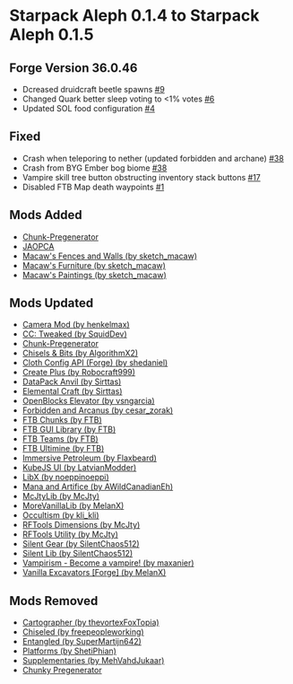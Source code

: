#  Starpack Aleph 0.1.4 to Starpack Aleph 0.1.5
## Forge Version 36.0.46

* Dcreased druidcraft beetle spawns [#9](https://github.com/AbdulMuqsit/Starpack-Aleph/issues/9)
* Changed Quark better sleep voting to \<1% votes [#6](https://github.com/AbdulMuqsit/Starpack-Aleph/issues/6)
* Updated SOL food configuration [#4](https://github.com/AbdulMuqsit/Starpack-Aleph/issues/4)
## Fixed

* Crash when teleporing to nether (updated forbidden and archane) [#38](https://github.com/AbdulMuqsit/Starpack-Aleph/issues/38)
* Crash from BYG Ember bog biome [#38](https://github.com/AbdulMuqsit/Starpack-Aleph/issues/38)
* Vampire skill tree button obstructing inventory stack buttons [#17](https://github.com/AbdulMuqsit/Starpack-Aleph/issues/17)
* Disabled FTB Map death waypoints [#1](https://github.com/AbdulMuqsit/Starpack-Aleph/issues/1)

## Mods Added

* [Chunk-Pregenerator](https://www.curseforge.com/minecraft/mc-mods/chunkpregenerator)  
* [JAOPCA](https://www.curseforge.com/minecraft/mc-mods/jaopca)  
* [Macaw's Fences and Walls (by sketch\_macaw)](https://www.curseforge.com/minecraft/mc-mods/macaws-fences-and-walls)
* [Macaw's Furniture (by sketch\_macaw)](https://www.curseforge.com/minecraft/mc-mods/macaws-furniture)
* [Macaw's Paintings (by sketch\_macaw)](https://www.curseforge.com/minecraft/mc-mods/macaws-paintings)

## Mods Updated

* [Camera Mod (by henkelmax)](https://www.curseforge.com/minecraft/mc-mods/camera-mod)
* [CC: Tweaked (by SquidDev)](https://www.curseforge.com/minecraft/mc-mods/cc-tweaked)
* [Chunk-Pregenerator](https://www.curseforge.com/minecraft/mc-mods/chunkpregenerator)
* [Chisels & Bits (by AlgorithmX2)](https://www.curseforge.com/minecraft/mc-mods/chisels-bits)
* [Cloth Config API (Forge) (by shedaniel)](https://www.curseforge.com/minecraft/mc-mods/cloth-config-forge)
* [Create Plus (by Robocraft999)](https://www.curseforge.com/minecraft/mc-mods/create-plus)
* [DataPack Anvil (by Sirttas)](https://www.curseforge.com/minecraft/mc-mods/datapack-anvil)
* [Elemental Craft (by Sirttas)](https://www.curseforge.com/minecraft/mc-mods/elemental-craft)
* [OpenBlocks Elevator (by vsngarcia)](https://www.curseforge.com/minecraft/mc-mods/openblocks-elevator)
* [Forbidden and Arcanus (by cesar\_zorak)](https://www.curseforge.com/minecraft/mc-mods/forbidden-arcanus)
* [FTB Chunks (by FTB)](https://www.curseforge.com/minecraft/mc-mods/ftb-chunks)
* [FTB GUI Library (by FTB)](https://www.curseforge.com/minecraft/mc-mods/ftb-gui-library)
* [FTB Teams (by FTB)](https://www.curseforge.com/minecraft/mc-mods/ftb-teams)
* [FTB Ultimine (by FTB)](https://www.curseforge.com/minecraft/mc-mods/ftb-ultimine)
* [Immersive Petroleum (by Flaxbeard)](https://www.curseforge.com/minecraft/mc-mods/immersive-petroleum)
* [KubeJS UI (by LatvianModder)](https://www.curseforge.com/minecraft/mc-mods/kubejs-ui)
* [LibX (by noeppinoeppi)](https://www.curseforge.com/minecraft/mc-mods/libx)
* [Mana and Artifice (by AWildCanadianEh)](https://www.curseforge.com/minecraft/mc-mods/mana-and-artifice)
* [McJtyLib (by McJty)](https://www.curseforge.com/minecraft/mc-mods/mcjtylib)
* [MoreVanillaLib (by MelanX)](https://www.curseforge.com/minecraft/mc-mods/morevanillalib)
* [Occultism (by kli\_kli)](https://www.curseforge.com/minecraft/mc-mods/occultism)
* [RFTools Dimensions (by McJty)](https://www.curseforge.com/minecraft/mc-mods/rftools-dimensions)
* [RFTools Utility (by McJty)](https://www.curseforge.com/minecraft/mc-mods/rftools-utility)
* [Silent Gear (by SilentChaos512)](https://www.curseforge.com/minecraft/mc-mods/silent-gear)
* [Silent Lib (by SilentChaos512)](https://www.curseforge.com/minecraft/mc-mods/silent-lib)
* [Vampirism - Become a vampire! (by maxanier)](https://www.curseforge.com/minecraft/mc-mods/vampirism-become-a-vampire)
* [Vanilla Excavators [Forge] (by MelanX)](https://www.curseforge.com/minecraft/mc-mods/vanilla-excavators-forge)

## Mods Removed

* [Cartographer (by thevortexFoxTopia)](https://www.curseforge.com/minecraft/mc-mods/cartographer)
* [Chiseled (by freepeopleworking)](https://www.curseforge.com/minecraft/mc-mods/chiseled)
* [Entangled (by SuperMartijn642)](https://www.curseforge.com/minecraft/mc-mods/entangled)
* [Platforms (by ShetiPhian)](https://www.curseforge.com/minecraft/mc-mods/platforms)
* [Supplementaries (by MehVahdJukaar)](https://www.curseforge.com/minecraft/mc-mods/supplementaries)
* [Chunky Pregenerator](https://www.curseforge.com/minecraft/mc-mods/chunky-pregenerator)